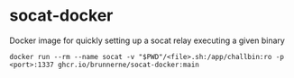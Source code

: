 # socat-docker
Docker image for quickly setting up a socat relay executing a given binary

`docker run --rm --name socat -v "$PWD"/<file>.sh:/app/challbin:ro -p <port>:1337 ghcr.io/brunnerne/socat-docker:main`
